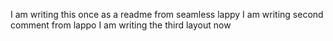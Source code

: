 I am writing this once as a readme from seamless lappy
I am writing second comment from lappo
I am writing the third layout now 
